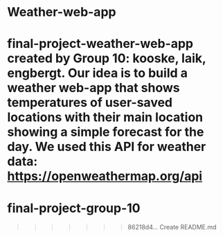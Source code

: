
# Weather-web-app
final-project-weather-web-app created by Group 10: kooske, laik, engbergt.
  Our idea is to build a weather web-app that shows temperatures of user-saved locations with their main location showing a simple forecast for the day.
  We used this API for weather data:  https://openweathermap.org/api
=======
# final-project-group-10
>>>>>>> 86218d4... Create README.md
